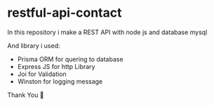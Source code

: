 ﻿# restful-api-contact

 In this repository i make a REST API with node js and database mysql
 
 And library i used:
 - Prisma ORM for quering to database
 - Express JS for http Library
 - Joi for Validation
 - Winston for logging message

Thank You &#128591;
